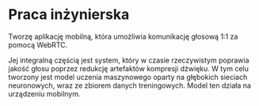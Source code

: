 # Praca inżynierska
Tworzę aplikację mobilną, która umożliwia komunikację głosową 1:1 za pomocą WebRTC. 

Jej integralną częścią jest system, który w czasie rzeczywistym poprawia jakość głosu poprzez redukcję artefaktów kompresji dźwięku. W tym celu tworzony jest model uczenia maszynowego oparty na głębokich sieciach neuronowych, wraz ze zbiorem danych treningowych. Model ten działa na urządzeniu mobilnym.
